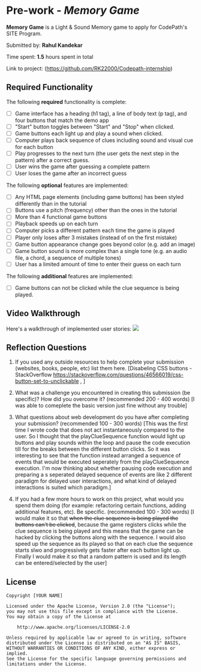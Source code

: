 # Pre-work - _Memory Game_

**Memory Game** is a Light & Sound Memory game to apply for CodePath's SITE Program.

Submitted by: **Rahul Kandekar**

Time spent: **1.5** hours spent in total

Link to project: (https://github.com/RK22000/Codepath-internship)

## Required Functionality

The following **required** functionality is complete:

- [ ] Game interface has a heading (h1 tag), a line of body text (p tag), and four buttons that match the demo app
- [ ] "Start" button toggles between "Start" and "Stop" when clicked.
- [ ] Game buttons each light up and play a sound when clicked.
- [ ] Computer plays back sequence of clues including sound and visual cue for each button
- [ ] Play progresses to the next turn (the user gets the next step in the pattern) after a correct guess.
- [ ] User wins the game after guessing a complete pattern
- [ ] User loses the game after an incorrect guess

The following **optional** features are implemented:

* [ ] Any HTML page elements (including game buttons) has been styled differently than in the tutorial
* [ ] Buttons use a pitch (frequency) other than the ones in the tutorial
* [ ] More than 4 functional game buttons
* [ ] Playback speeds up on each turn
* [ ] Computer picks a different pattern each time the game is played
* [ ] Player only loses after 3 mistakes (instead of on the first mistake)
* [ ] Game button appearance change goes beyond color (e.g. add an image)
* [ ] Game button sound is more complex than a single tone (e.g. an audio file, a chord, a sequence of multiple tones)
* [ ] User has a limited amount of time to enter their guess on each turn

The following **additional** features are implemented:

- [ ] Game buttons can not be clicked while the clue sequence is being played.

## Video Walkthrough

Here's a walkthrough of implemented user stories:
![](https://cdn.glitch.com/4309f3c7-a89b-4e61-8cc7-d2046ecbc7e7%2Fdemo-gif.gif?v=1616605044882)

## Reflection Questions

1. If you used any outside resources to help complete your submission (websites, books, people, etc) list them here.
   [Disabeling CSS buttons - StackOverflow https://stackoverflow.com/questions/46566019/css-button-set-to-unclickable , 
   ]

2. What was a challenge you encountered in creating this submission (be specific)? How did you overcome it? (recommended 200 - 400 words)
   [I was able to comeplete the basic version just fine without any trouble]

3. What questions about web development do you have after completing your submission? (recommended 100 - 300 words)
   [This was the first time I wrote code that does not act instantaneously compared to the user. So I thought that the playClueSequence 
   function would light up buttons and play sounds within the loop and pause the code execution till for the breaks between the different button clicks. 
   So it was interesting to see that the function instead arranged a sequence of events that would be executed seperately from the playClueSequence execution.
   I'm now thinking about whether pausing code execution and preparing a s seperated delayed sequence of events are like 2 different paradigm for delayed 
   user interactions, and what kind of delayed interactions is suited which paradigm.]

4. If you had a few more hours to work on this project, what would you spend them doing (for example: refactoring certain functions, adding additional features, etc). Be specific. (recommended 100 - 300 words)
   [I would make it so that ~~when the clue sequence is being played the buttons can't be clicked~~, because the game registers 
   clicks while the clue sequence is being played and this means that the game can be hacked by clicking the buttons along 
   with the sequence. I would also speed up the sequence as its played so that on each clue the sequence starts slwo and 
   progressively gets faster after each button light up. Finally I would make it so that a random pattern is used and its length 
   can be entered/selected by the user]

## License

    Copyright [YOUR NAME]

    Licensed under the Apache License, Version 2.0 (the "License");
    you may not use this file except in compliance with the License.
    You may obtain a copy of the License at

        http://www.apache.org/licenses/LICENSE-2.0

    Unless required by applicable law or agreed to in writing, software
    distributed under the License is distributed on an "AS IS" BASIS,
    WITHOUT WARRANTIES OR CONDITIONS OF ANY KIND, either express or implied.
    See the License for the specific language governing permissions and
    limitations under the License.
